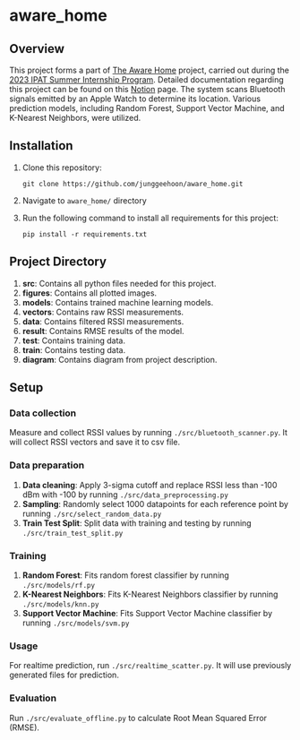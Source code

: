 # aware_home

## Overview
This project forms a part of [The Aware Home](https://gvu.gatech.edu/research/labs/aware-home-research-initiative) project, carried out during the [2023 IPAT Summer Internship Program](https://research.gatech.edu/research-interns-selected-summer-2023). Detailed documentation regarding this project can be found on this [Notion](https://geehoon.notion.site/Machine-Learning-Approaches-for-Indoor-Location-Fingerprinting-Using-Apple-Watch-RSSI-fc6cbe1d59e44aa1a66004446faf7bb2?pvs=4) page.
The system scans Bluetooth signals emitted by an Apple Watch to determine its location. Various prediction models, including Random Forest, Support Vector Machine, and K-Nearest Neighbors, were utilized.

## Installation
1. Clone this repository:

    `git clone https://github.com/junggeehoon/aware_home.git`
    

2. Navigate to `aware_home/` directory
3. Run the following command to install all requirements for this project:

    `pip install -r requirements.txt`

## Project Directory
1. **src**: Contains all python files needed for this project.
2. **figures**: Contains all plotted images.
3. **models**: Contains trained machine learning models.
4. **vectors**: Contains raw RSSI measurements.
5. **data**: Contains filtered RSSI measurements.
6. **result**: Contains RMSE results of the model.
7. **test**: Contains training data.
8. **train**: Contains testing data.
9. **diagram**: Contains diagram from project description.


## Setup

### Data collection
Measure and collect RSSI values by running `./src/bluetooth_scanner.py`. It will collect RSSI vectors and save it to csv file.

### Data preparation
1. **Data cleaning**: Apply 3-sigma cutoff and replace RSSI less than -100 dBm with -100 by running `./src/data_preprocessing.py`
2. **Sampling**: Randomly select 1000 datapoints for each reference point by running `./src/select_random_data.py`
3. **Train Test Split**: Split data with training and testing by running `./src/train_test_split.py`


### Training
1. **Random Forest**: Fits random forest classifier by running `./src/models/rf.py`
2. **K-Nearest Neighbors**: Fits K-Nearest Neighbors classifier by running `./src/models/knn.py`
3. **Support Vector Machine**: Fits Support Vector Machine classifier by running `./src/models/svm.py`

### Usage
For realtime prediction, run `./src/realtime_scatter.py`. It will use previously generated files for prediction.

### Evaluation
Run `./src/evaluate_offline.py` to calculate Root Mean Squared Error (RMSE).